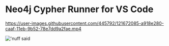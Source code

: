 # Neo4j Cypher Runner for VS Code 

https://user-images.githubusercontent.com/445792/121672085-a918e280-caaf-11eb-9b52-78e7dd9a2fae.mp4

!['nuff said](https://media.giphy.com/media/15BuyagtKucHm/giphy.gif)
